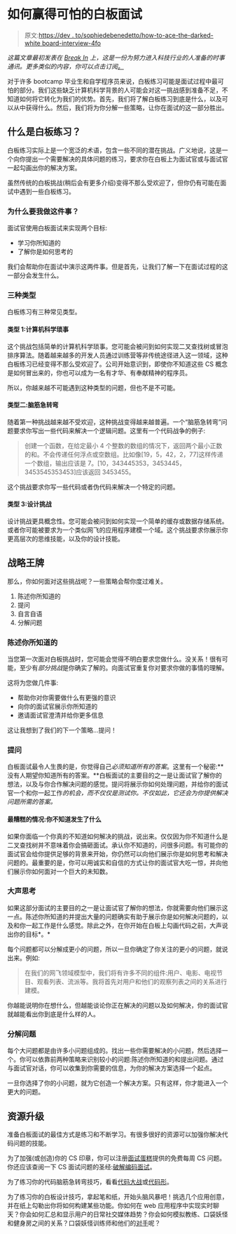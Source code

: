 # 如何赢得可怕的白板面试

> 原文:[https://dev . to/sophiedebenedetto/how-to-ace-the-darked-white board-interview-4fo](https://dev.to/sophiedebenedetto/how-to-ace-the-dreaded-whiteboard-interview-4fo)

*这篇文章最初发表在 [Break In](https://www.break-in.tech/) 上，这是一份为努力进入科技行业的人准备的时事通讯。更多类似的内容，你可以点击订阅[。](https://www.break-in.tech/subscribe)*

对于许多 bootcamp 毕业生和自学程序员来说，白板练习可能是面试过程中最可怕的部分。我们这些缺乏计算机科学背景的人可能会对这一挑战感到准备不足，不知道如何将它转化为我们的优势。首先，我们将了解白板练习到底是什么，以及可以从中获得什么。然后，我们将为你分解一些策略，让你在面试的这一部分胜出。

## 什么是白板练习？

白板练习实际上是一个宽泛的术语，包含一些不同的潜在挑战。广义地说，这是一个向你提出一个需要解决的具体问题的练习，要求你在白板上为面试官或与面试官一起勾画出你的解决方案。

虽然传统的白板挑战(稍后会有更多介绍)变得不那么受欢迎了，但你仍有可能在面试中遇到一些白板练习。

### 为什么要我做这件事？

面试官使用白板面试来实现两个目标:

*   学习你所知道的
*   了解你是如何思考的

我们会帮助你在面试中演示这两件事。但是首先，让我们了解一下在面试过程的这一部分会发生什么。

### 三种类型

白板练习有三种常见类型。

#### 类型 1:计算机科学琐事

这个挑战包括简单的计算机科学琐事。您可能会被问到如何实现二叉查找树或冒泡排序算法。随着越来越多的开发人员通过训练营等非传统途径进入这一领域，这种白板练习已经变得不那么受欢迎了。公司开始意识到，即使你不知道这些 CS 概念是如何冒出来的，你也可以成为一名有才华、有奉献精神的程序员。

所以，你越来越不可能遇到这种类型的问题，但也不是不可能。

#### 类型二:脑筋急转弯

随着第一种挑战越来越不受欢迎，这种挑战变得越来越普遍。一个“脑筋急转弯”问题要求你写出一些代码来解决一个逻辑问题。这里有一个代码战争的例子:

> 创建一个函数，在给定最小 4 个整数的数组的情况下，返回两个最小正数的和。不会传递任何浮点或空数组。比如像[19，5，42，2，77]这样传递一个数组，输出应该是 7。[10，343445353，3453445，3453545353453]应该返回 3453455。

这个挑战要求你写一些代码或者伪代码来解决一个特定的问题。

#### 类型 3:设计挑战

设计挑战更具概念性。您可能会被问到如何实现一个简单的缓存或数据存储系统。或者你可能被要求为一个类似网飞的应用程序建模一个域。这个挑战要求你展示你更高层次的思维技能，以及你的设计技能。

## 战略王牌

那么，你如何面对这些挑战呢？一些策略会帮你度过难关。

1.  陈述你所知道的
2.  提问
3.  自言自语
4.  分解问题

### 陈述你所知道的

当您第一次面对白板挑战时，您可能会觉得不明白要求您做什么。没关系！很有可能，至少有*部分挑战*是你确实了解的。向面试官重复你对要求你做的事情的理解。

这将为您做几件事:

*   帮助你对你需要做什么有更强的意识
*   向你的面试官展示你所知道的
*   邀请面试官澄清并给你更多信息

这让我想到了我们的下一个策略...提问！

### 提问

白板面试最令人生畏的是，你觉得自己*必须知道所有的答案*。这里有一个秘密:**没有人期望你知道所有的答案。**白板面试的主要目的之一是让面试官了解你的想法，以及与你合作解决问题的感觉。提问将展示你如何处理问题，并给你的面试官一个和你一起工作*的机会，而不仅仅是测试你。不仅如此，它还会为你提供解决问题所需的答案。*

#### 最糟糕的情况:你不知道发生了什么

如果你面临一个你真的不知道如何解决的挑战，说出来。仅仅因为你不知道什么是二叉查找树并不意味着你会搞砸面试。承认你不知道的，问很多问题。有可能你的面试官会给你提供足够的背景来开始，你仍然可以向他们展示你是如何思考和解决问题的。最重要的是，你可以用诚实和自信的方式让你的面试官大吃一惊，并向他们展示你如何面对一个巨大的未知数。

### 大声思考

如果这部分面试的主要目的之一是让面试官了解你的想法，你就需要向他们展示这一点。陈述你所知道的并提出大量的问题确实有助于展示你是如何解决问题的，以及和你一起工作是什么感觉。除此之外，在你开始在白板上勾画代码之前，大声说出你的目标*。*

每个问题都可以分解成更小的问题，所以一旦你确定了你关注的更小的问题，就说出来。例如:

> 在我们的网飞领域模型中，我们将有许多不同的组件:用户、电影、电视节目、观看列表、流派等。我将首先对用户和他们的观察列表之间的关系进行建模。

你越能说明你在想什么，但越能谈论你正在解决的问题以及如何解决，你的面试官就越能看出你到底是什么样的人。

### 分解问题

每个大问题都是由许多小问题组成的。找出一些你需要解决的小问题，然后选择一个。你可以依靠前两种策略来识别较小的问题:陈述你所知道的和提出问题。通过与面试官对话，你可以收集到你需要的信息，为你的解决方案选择一个起点。

一旦你选择了你的小问题，就为它创造一个解决方案。只有这样，你才能进入一个更大的问题。

## 资源升级

准备白板面试的最佳方式是练习和不断学习。有很多很好的资源可以加强你解决代码问题的技能。

为了加强(或创造)你的 CS 印章，你可以注册[面试蛋糕](https://www.interviewcake.com/)提供的免费每周 CS 问题。你还应该查阅一下 CS 面试问题的圣经:[破解编码面试](http://www.crackingthecodinginterview.com/)。

为了练习你的代码脑筋急转弯技巧，看看[代码大战](http://www.codewars.com/)或[代码形](http://codekata.com/)。

为了练习你的白板设计技巧，拿起笔和纸，开始头脑风暴吧！挑选几个应用创意，并在纸上勾勒出你将如何构建某些功能。你如何在 web 应用程序中实现实时聊天？你会如何汇总和显示用户的日常社交媒体趋势？你会如何模拟教练、口袋妖怪和健身房之间的关系？口袋妖怪训练师和他们的[对手](https://bulbapedia.bulbagarden.net/wiki/Team_Rocket)呢？